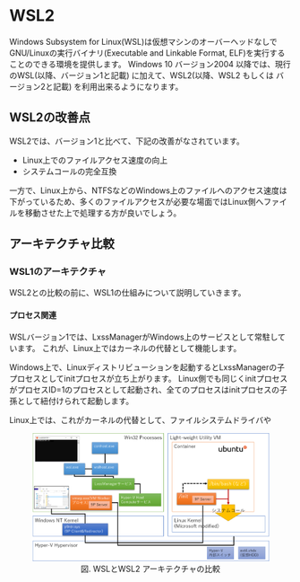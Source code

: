 # WSL2
Windows Subsystem for Linux(WSL)は仮想マシンのオーバーヘッドなしでGNU/Linuxの実行バイナリ(Executable and Linkable Format, ELF)を実行することのできる環境を提供します。
Windows 10 バージョン2004 以降では、現行のWSL(以降、バージョン1と記載) に加えて、WSL2(以降、WSL2 もしくは バージョン2と記載) を利用出来るようになります。

## WSL2の改善点
WSL2では、バージョン1と比べて、下記の改善がなされています。

* Linux上でのファイルアクセス速度の向上
* システムコールの完全互換

一方で、Linux上から、NTFSなどのWindows上のファイルへのアクセス速度は下がっているため、多くのファイルアクセスが必要な場面ではLinux側へファイルを移動させた上で処理する方が良いでしょう。

## アーキテクチャ比較
### WSL1のアーキテクチャ
WSL2との比較の前に、WSL1の仕組みについて説明していきます。
#### プロセス関連
WSLバージョン1では、LxssManagerがWindows上のサービスとして常駐しています。
これが、Linux上ではカーネルの代替として機能します。  

Windows上で、Linuxディストリビューションを起動するとLxssManagerの子プロセスとしてinitプロセスが立ち上がります。
Linux側でも同じくinitプロセスがプロセスID=1のプロセスとして起動され、全てのプロセスはinitプロセスの子孫として紐付けられて起動します。  

Linux上では、これがカーネルの代替として、ファイルシステムドライバや


<figure style="text-align: center;">
<a href="/imgs/windows_wsl_wsl2.png" data-lightbox="windows_wsl_wsl2"><img src="/imgs/windows_wsl_wsl2.png" /></a>  
<figcaption>図. WSLとWSL2 アーキテクチャの比較</figcaption>
</figure>